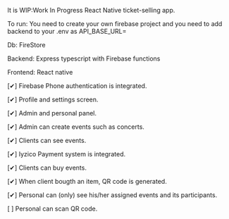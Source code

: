 It is WIP:Work In Progress React Native ticket-selling app.

To run: You need to create your own firebase project and you need to add backend to your .env as API_BASE_URL= 

Db: FireStore

Backend: Express typescript with Firebase functions

Frontend: React native

[✔] Firebase Phone authentication is integrated.

[✔] Profile and settings screen.

[✔] Admin and personal panel.

[✔] Admin can create events such as concerts.

[✔] Clients can see events.

[✔] Iyzico Payment system is integrated.

[✔] Clients can buy events.

[✔] When client bougth an item, QR code is generated.

[✔] Personal can (only) see his/her assigned events and its participants.

[ ] Personal can scan QR code.


